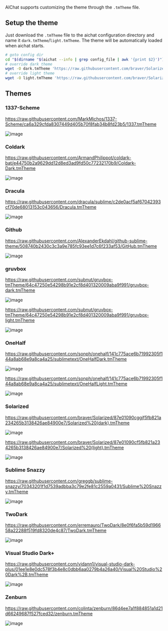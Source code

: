 AIChat supports customizing the theme through the `.tmTheme` file.

## Setup the theme

Just download the `.tmTheme` file to the aichat configuration directory and name it `dark.tmTheme`/`light.tmTheme`. The theme will be automatically loaded when aichat starts.

```sh
# goto config dir
cd "$(dirname "$(aichat --info | grep config_file | awk '{print $2}')")"
# override dark theme
wget -O dark.tmTheme 'https://raw.githubusercontent.com/braver/Solarized/87e01090cf5fb821a234265b3138426ae84900e7/Solarized%20(dark).tmTheme'
# override light theme
wget -O light.tmTheme 'https://raw.githubusercontent.com/braver/Solarized/87e01090cf5fb821a234265b3138426ae84900e7/Solarized%20(light).tmTheme'
```

## Themes

### 1337-Scheme

https://raw.githubusercontent.com/MarkMichos/1337-Scheme/ca6a329cfda8307449d405b70f8fab34b8fd23b5/1337.tmTheme

![image](https://github.com/sigoden/aichat/assets/4012553/2efd7078-077f-4949-a08f-5c19c50097a7)

### Coldark

https://raw.githubusercontent.com/ArmandPhilippot/coldark-bat/e44750b2a9629dd12d8ed3ad9fd50c77232170b9/Coldark-Dark.tmTheme

![image](https://github.com/sigoden/aichat/assets/4012553/05d9b71b-3d32-4621-80f4-9676f190122c)

### Dracula

https://raw.githubusercontent.com/dracula/sublime/c2de0acf5af67042393cf70de68013153c043656/Dracula.tmTheme

![image](https://github.com/sigoden/aichat/assets/4012553/1422864d-4b25-4b4c-8eb8-34047dd5c525)

### Github

https://raw.githubusercontent.com/AlexanderEkdahl/github-sublime-theme/508740b2430c3c3a9e785fc93ee1d7c6f233af53/GitHub.tmTheme

![image](https://github.com/sigoden/aichat/assets/4012553/235343c3-9827-4a60-be3a-906c48c0b000)

### gruvbox

https://raw.githubusercontent.com/subnut/gruvbox-tmTheme/64c47250e54298b91e2cf8d401320009aba9f991/gruvbox-dark.tmTheme

![image](https://github.com/sigoden/aichat/assets/4012553/00053c50-958f-45f6-b964-d4908e87699d)

https://raw.githubusercontent.com/subnut/gruvbox-tmTheme/64c47250e54298b91e2cf8d401320009aba9f991/gruvbox-light.tmTheme

![image](https://github.com/sigoden/aichat/assets/4012553/1e9e8684-39f7-43d8-97b2-37d15385536a)

### OneHalf

https://raw.githubusercontent.com/sonph/onehalf/141c775ace6b71992305f144a8ab68e9a8ca4a25/sublimetext/OneHalfDark.tmTheme

![image](https://github.com/sigoden/aichat/assets/4012553/0ba48832-7ec0-43a8-8764-3deefa4a2197)

https://raw.githubusercontent.com/sonph/onehalf/141c775ace6b71992305f144a8ab68e9a8ca4a25/sublimetext/OneHalfLight.tmTheme

![image](https://github.com/sigoden/aichat/assets/4012553/a40f6753-0842-46ed-8721-e00b97ef955a)

### Solarized

https://raw.githubusercontent.com/braver/Solarized/87e01090cggjf5fb821a234265b3138426ae84900e7/Solarized%20(dark).tmTheme

![image](https://github.com/sigoden/aichat/assets/4012553/71cae191-cde1-428e-bed4-89e7ebea4b6d)

https://raw.githubusercontent.com/braver/Solarized/87e01090cf5fb821a234265b3138426ae84900e7/Solarized%20(light).tmTheme

![image](https://github.com/sigoden/aichat/assets/4012553/e8742540-e3b7-4eca-b3ba-f8f324624514)

### Sublime Snazzy

https://raw.githubusercontent.com/greggb/sublime-snazzy/70343201f1d7539adbba3c79e2fe81c2559a0431/Sublime%20Snazzy.tmTheme

![image](https://github.com/sigoden/aichat/assets/4012553/38481875-96a8-4b2b-9a1e-602af4f06d5b)

### TwoDark

https://raw.githubusercontent.com/erremauro/TwoDark/8e0f6fa5b59d196658a22288f519fd8320de4c87/TwoDark.tmTheme

![image](https://github.com/sigoden/aichat/assets/4012553/555b199b-7f68-43de-a71b-510f8fcdfe7c)

### Visual Studio Dark+

https://raw.githubusercontent.com/vidann1/visual-studio-dark-plus/01ee1e8e0dc578f3b4e8c0dbb6aa0279b4a26a40/Visual%20Studio%20Dark%2B.tmTheme

![image](https://github.com/sigoden/aichat/assets/4012553/d80f0068-d200-4ee2-ac22-f55133214f59)

### Zenburn

https://raw.githubusercontent.com/colinta/zenburn/86d4ee7a1f884851a1d21d66249687f527fced32/zenburn.tmTheme

![image](https://github.com/sigoden/aichat/assets/4012553/e28e6498-3ca0-46cb-aa6a-0a491e16470a)
